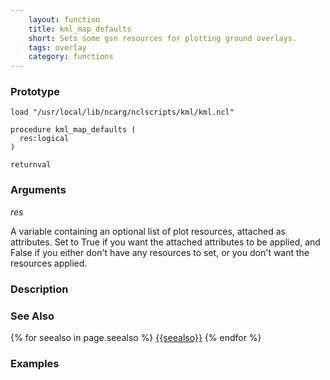 ```yaml
---
    layout: function
    title: kml_map_defaults
    short: Sets some gsn resources for plotting ground overlays.
    tags: overlay
    category: functions
---
```


### Prototype

<pre><code>load "/usr/local/lib/ncarg/nclscripts/kml/kml.ncl"

procedure kml_map_defaults (
  res:logical
)

returnval
</code></pre>

### Arguments
*res*

A variable containing an optional list of plot resources, attached as attributes. Set to True if you want the attached attributes to be applied, and False if you either don't have any resources to set, or you don't want the resources applied.

### Description

### See Also

{% for seealso in page.seealso %}
[{{seealso}}](functions/{{seealso}}.html)
{% endfor %}

### Examples


